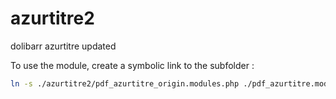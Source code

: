 # azurtitre2
dolibarr azurtitre updated


To use the module, create a symbolic link to the subfolder :
```sh
ln -s ./azurtitre2/pdf_azurtitre_origin.modules.php ./pdf_azurtitre.modules.php
```
